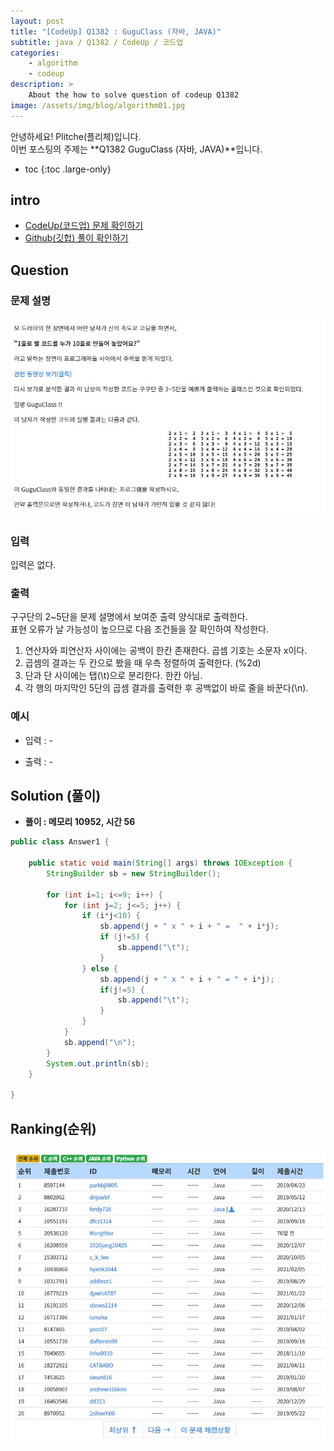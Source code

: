 ```yaml
---
layout: post
title: "[CodeUp] Q1382 : GuguClass (자바, JAVA)"
subtitle: java / Q1382 / CodeUp / 코드업
categories:
    - algorithm
    - codeup
description: >
    About the how to solve question of codeup Q1382
image: /assets/img/blog/algorithm01.jpg
---
```


안녕하세요! Plitche(플리체)입니다.  
이번 포스팅의 주제는 **Q1382 GuguClass (자바, JAVA)**입니다.

* toc
{:toc .large-only}

## intro
* [CodeUp(코드업) 문제 확인하기](https://codeup.kr/problem.php?id=1382)  
* [Github(깃헙) 풀이 확인하기](https://github.com/plitche/CodeUp_Solution/tree/master/Q1301~Q1400/Q1382)  

## Question
### 문제 설명
![](/assets/post/codeup/Q1300~Q1399/20211003_02/01.JPG)  

### 입력
입력은 없다.  

### 출력
구구단의 2~5단을 문제 설명에서 보여준 출력 양식대로 출력한다.  
표현 오류가 날 가능성이 높으므로 다음 조건들을 잘 확인하여 작성한다.  
1. 연산자와 피연산자 사이에는 공백이 한칸 존재한다. 곱셈 기호는 소문자 x이다.  
2. 곱셈의 결과는 두 칸으로 봤을 때 우측 정렬하여 출력한다. (%2d)  
3. 단과 단 사이에는 탭(\t)으로 분리한다. 한칸 아님.  
4. 각 행의 마지막인 5단의 곱셈 결과를 출력한 후 공백없이 바로 줄을 바꾼다(\n).  

### 예시
* 입력 : -  

* 출력 : -  


## Solution (풀이)
* **풀이 : 메모리 10952, 시간 56**  

```java
public class Answer1 {
	 
    public static void main(String[] args) throws IOException {
        StringBuilder sb = new StringBuilder();

        for (int i=1; i<=9; i++) {
            for (int j=2; j<=5; j++) {
                if (i*j<10) {
                    sb.append(j + " x " + i + " =  " + i*j);
                    if (j!=5) {
                        sb.append("\t");
                    }
                } else {
                    sb.append(j + " x " + i + " = " + i*j);
                    if(j!=5) {
                        sb.append("\t");
                    }
                }
            }
            sb.append("\n");
        }
        System.out.println(sb);
    }
	
}
```  

## Ranking(순위)
![](/assets/post/codeup/Q1300~Q1399/20211003_02/03.JPG)  